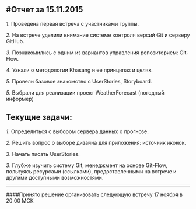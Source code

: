#Отчет за 15.11.2015
--------------------

*1*. Проведена первая встреча с участниками группы.

*2*. На встрече уделили внимание системе контроля версий Git и серверу GitHub.

*3*. Познакомились с одним из вариантов управления репозиторием: Git-Flow.

*4*. Узнали о методологии Khasang и ее принципах и целях.

*5*. Провели базовое знакомство с UserStories, Storyboard.

*5*. Выбрали для реализации проект WeatherForecast (погодный информер)


**Текущие задачи:**
-------------------

*1*. Определиться с выбором сервера данных о прогнозе.

*2*. Решить вопрос о выборе дизайна для приложения: источник иконок.

*3*. Начать писать UserStories.

*3*. Глубже изучить систему Git, менеджмент на основе Git-Flow, пользуясь ресурсами (ссылками), предоставленными на встрече и другими доступными возможностями.

---------------------------------------
####Принято решение организовать следующую встречу 17 ноября в 20:00 МСК

